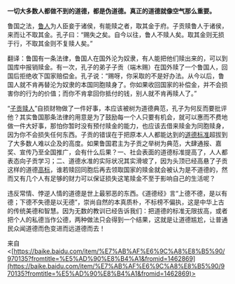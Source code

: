 **一切大多数人都做不到的道德，都是伪道德。真正的道德就像空气那么重要。**

鲁国之法，[鲁人](https://baike.baidu.com/item/%E9%B2%81%E4%BA%BA)为人臣妾于诸侯，有能赎之者，取其金于府。子贡赎鲁人于诸侯，来而让不取其金。孔子曰：“赐失之矣。自今以往，鲁人不赎人矣。取其金则无损于行，不取其金则不复赎人矣。”

翻译：鲁国有一条法律，鲁国人在国外沦为奴隶，有人能把他们赎出来的，可以到国库中报销赎金。有一次，孔子的弟子子贡（端木赐）在国外赎了一个鲁国人，回国后拒绝收下国家赔偿金。孔子说：“赐呀，你采取的不是好办法。从今以后，鲁国人就不肯再替沦为奴隶的本国同胞赎身了。你如果收回国家的补偿金，并不会损害你的行为的价值；而你不肯拿回你抵付的钱，别人就不肯再赎人了。”

“[子贡赎人](https://baike.baidu.com/item/%E5%AD%90%E8%B4%A1%E8%B5%8E%E4%BA%BA)”自损财物做了一件好事，本应该被树为道德典范，孔子为何反而要批评他？其实鲁国那条法律的用意是为了鼓励每一个人只要有机会，就可以惠而不费地做一件大好事，那怕你暂时没有预付赎金的能力，也应该去借来赎金为同胞赎身，因为你不会损失任何东西。子贡的错误在于把原本人人都能达到的[道德标准](https://baike.baidu.com/item/%E9%81%93%E5%BE%B7%E6%A0%87%E5%87%86)超拔到了大多数人难以企及的高度。如果鲁国君主为子贡之举树为典范，大肆通报、嘉奖、宣传乃至全国推广，会有什么后果？一、社会表面的道德标准提高了，人人都表态向子贡学习；二、道德水准的实际状况其实滑坡了，因为头顶已经高悬了子贡这样的道德[高标](https://baike.baidu.com/item/%E9%AB%98%E6%A0%87)，谁若赎回同胞后再去领取国家的赎金就会被认为是不道德的，然而又有几个人有足够的财力可以保证损失这笔赎金不至于影响自己的生活呢？

违反常情、悖逆人情的道德是世上最邪恶的东西。《道德经》言“上德不德，是以有德；下德不失德是以无德”，崇尚自然的本真质朴，不标榜不偏执，这是中华上古的传统美德和智慧。因为无数的教训已经告诉我们：把道德的标准无限拔高，或者把个人的私德当作公德，两种做法只会得到一个结果，这就是让道德尴尬，让普通民众闻道德而色变进而远道德而去！

来自 <[https://baike.baidu.com/item/%E7%AB%AF%E6%9C%A8%E8%B5%90/970135?fromtitle=%E5%AD%90%E8%B4%A1&fromid=1462869](https://baike.baidu.com/item/%E7%AB%AF%E6%9C%A8%E8%B5%90/970135?fromtitle=%E5%AD%90%E8%B4%A1&fromid=1462869)>